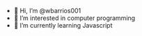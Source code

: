 - 👋 Hi, I’m @wbarrios001
- 👀 I’m interested in computer programming
- 🌱 I’m currently learning Javascript 


<!---
wbarrios001/wbarrios001 is a ✨ special ✨ repository because its `README.md` (this file) appears on your GitHub profile.
You can click the Preview link to take a look at your changes.
--->

